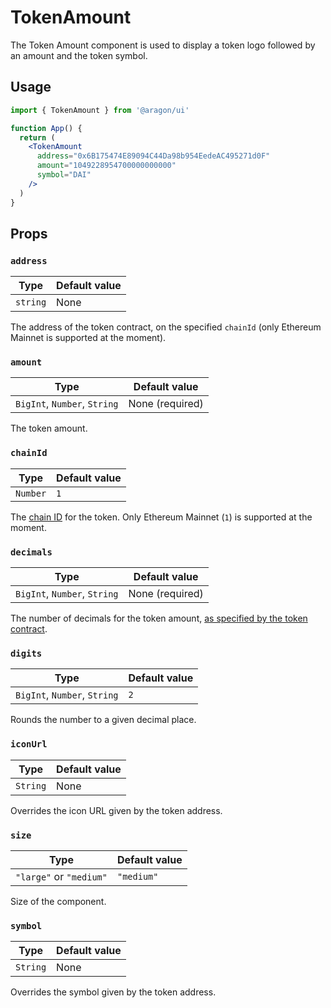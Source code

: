 # TokenAmount

The Token Amount component is used to display a token logo followed by an amount and the token symbol.

## Usage

```jsx
import { TokenAmount } from '@aragon/ui'

function App() {
  return (
    <TokenAmount
      address="0x6B175474E89094C44Da98b954EedeAC495271d0F"
      amount="1049228954700000000000"
      symbol="DAI"
    />
  )
}
```

## Props

### `address`

| Type     | Default value |
| -------- | ------------- |
| `string` | None          |

The address of the token contract, on the specified `chainId` (only Ethereum Mainnet is supported at the moment).

### `amount`

| Type                         | Default value   |
| ---------------------------- | --------------- |
| `BigInt`, `Number`, `String` | None (required) |

The token amount.

### `chainId`

| Type     | Default value |
| -------- | ------------- |
| `Number` | `1`           |

The [chain ID](https://chainid.network/) for the token. Only Ethereum Mainnet (`1`) is supported at the moment.

### `decimals`

| Type                         | Default value   |
| ---------------------------- | --------------- |
| `BigInt`, `Number`, `String` | None (required) |

The number of decimals for the token amount, [as specified by the token contract](https://eips.ethereum.org/EIPS/eip-20#decimals).

### `digits`

| Type                         | Default value |
| ---------------------------- | ------------- |
| `BigInt`, `Number`, `String` | `2`           |

Rounds the number to a given decimal place.

### `iconUrl`

| Type     | Default value |
| -------- | ------------- |
| `String` | None          |

Overrides the icon URL given by the token address.

### `size`

| Type                    | Default value |
| ----------------------- | ------------- |
| `"large"` or `"medium"` | `"medium"`    |

Size of the component.

### `symbol`

| Type     | Default value |
| -------- | ------------- |
| `String` | None          |

Overrides the symbol given by the token address.
